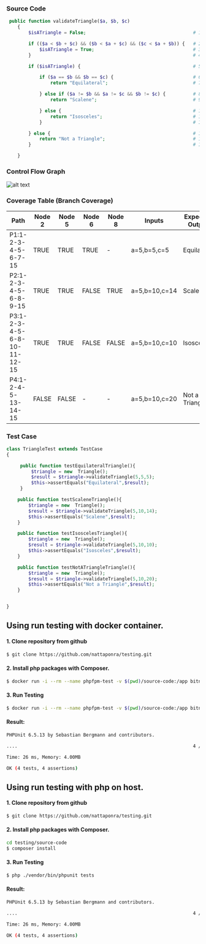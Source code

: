 ### Source Code
```php
 public function validateTriangle($a, $b, $c)
    {
        $isATriangle = False;                                       # 1

        if (($a < $b + $c) && ($b < $a + $c) && ($c < $a + $b)) {   # 2
            $isATriangle = True;                                    # 3
        }                                                           # 4

        if ($isATriangle) {                                         # 5

            if ($a == $b && $b == $c) {                             # 6
                return "Equilateral";                               # 7

            } else if ($a != $b && $a != $c && $b != $c) {          # 8
                return "Scalene";                                   # 9

            } else {                                                # 10
                return "Isosceles";                                 # 11
            }                                                       # 12

        } else {                                                    # 13
            return "Not a Triangle";                                # 14
        }                                                           # 15

    }
```


### Control Flow Graph
![alt text](https://nattaponra.github.io/testing/img/Flow-Graph.png)

### Coverage Table (Branch Coverage) 

 
| Path  | Node 2 |	 Node 5 |	Node 6 |	Node 8 | Inputs | Expected Output |
| -------------  | -------------  | -------------  | -------------  | -------------  | -------------  | -------------  |
| P1:1-2-3-4-5-6-7-15 | TRUE |	TRUE |	TRUE |	- |	a=5,b=5,c=5	| Equilateral |
| P2:1-2-3-4-5-6-8-9-15 |	TRUE |	TRUE |	FALSE |	TRUE |	a=5,b=10,c=14 |	Scalene |
| P3:1-2-3-4-5-6-8-10-11-12-15 |	TRUE |	TRUE |	FALSE |	FALSE |	a=5,b=10,c=10 |	Isosceles |
| P4:1-2-4-5-13-14-15 |	FALSE |	FALSE |	- |	- |	a=5,b=10,c=20 |	Not a Triangle |

### Test Case
```php
class TriangleTest extends TestCase
{

     public function testEquilateralTriangle(){
         $triangle = new  Triangle();
         $result = $triangle->validateTriangle(5,5,5);
         $this->assertEquals("Equilateral",$result);
     }

    public function testScaleneTriangle(){
        $triangle = new  Triangle();
        $result = $triangle->validateTriangle(5,10,14);
        $this->assertEquals("Scalene",$result);
    }

    public function testIsoscelesTriangle(){
        $triangle = new  Triangle();
        $result = $triangle->validateTriangle(5,10,10);
        $this->assertEquals("Isosceles",$result);
    }

    public function testNotATriangleTriangle(){
        $triangle = new  Triangle();
        $result = $triangle->validateTriangle(5,10,20);
        $this->assertEquals("Not a Triangle",$result);
    }


}
```


## Using run testing with docker container.

#### 1. Clone repository from github
```bash
$ git clone https://github.com/nattaponra/testing.git
```

#### 2. Install php packages with Composer.
```bash
$ docker run -i --rm --name phpfpm-test -v $(pwd)/source-code:/app bitnami/php-fpm:7.0 composer install
```
#### 3. Run Testing
```bash
$ docker run -i --rm --name phpfpm-test -v $(pwd)/source-code:/app bitnami/php-fpm:7.0 ./vendor/bin/phpunit tests
```
#### Result:
```bash
PHPUnit 6.5.13 by Sebastian Bergmann and contributors.

....                                                                4 / 4 (100%)

Time: 26 ms, Memory: 4.00MB

OK (4 tests, 4 assertions)
```


## Using run testing with php on host.

#### 1. Clone repository from github
```bash
$ git clone https://github.com/nattaponra/testing.git
```

#### 2. Install php packages with Composer.
```bash
cd testing/source-code
$ composer install
```
#### 3. Run Testing
```bash
$ php ./vendor/bin/phpunit tests
```
#### Result:
```bash
PHPUnit 6.5.13 by Sebastian Bergmann and contributors.

....                                                                4 / 4 (100%)

Time: 26 ms, Memory: 4.00MB

OK (4 tests, 4 assertions)
```

